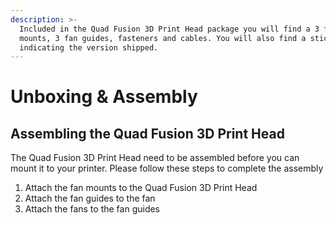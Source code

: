 ```yaml
---
description: >-
  Included in the Quad Fusion 3D Print Head package you will find a 3 fan
  mounts, 3 fan guides, fasteners and cables. You will also find a sticker
  indicating the version shipped.
---
```


# Unboxing & Assembly

## Assembling the Quad Fusion 3D Print Head

The Quad Fusion 3D Print Head need to be assembled before you can mount it to your printer.  Please follow these steps to complete the assembly

1. Attach the fan mounts to the Quad Fusion 3D Print Head
2. Attach the fan guides to the fan
3. Attach the fans to the fan guides




